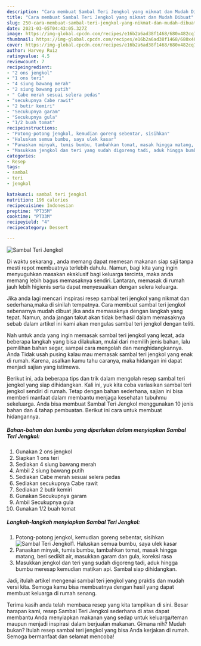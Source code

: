 ```yaml
---
description: "Cara membuat Sambal Teri Jengkol yang nikmat dan Mudah Dibuat"
title: "Cara membuat Sambal Teri Jengkol yang nikmat dan Mudah Dibuat"
slug: 250-cara-membuat-sambal-teri-jengkol-yang-nikmat-dan-mudah-dibuat
date: 2021-03-05T04:43:05.327Z
image: https://img-global.cpcdn.com/recipes/e16b2a6ad38f1468/680x482cq70/sambal-teri-jengkol-foto-resep-utama.jpg
thumbnail: https://img-global.cpcdn.com/recipes/e16b2a6ad38f1468/680x482cq70/sambal-teri-jengkol-foto-resep-utama.jpg
cover: https://img-global.cpcdn.com/recipes/e16b2a6ad38f1468/680x482cq70/sambal-teri-jengkol-foto-resep-utama.jpg
author: Harvey Ruiz
ratingvalue: 4.5
reviewcount: 7
recipeingredient:
- "2 ons jengkol"
- "1 ons teri"
- "4 siung bawang merah"
- "2 siung bawang putih"
- " Cabe merah sesuai selera pedas"
- "secukupnya Cabe rawit"
- "2 butir kemiri"
- "Secukupnya garam"
- "Secukupnya gula"
- "1/2 buah tomat"
recipeinstructions:
- "Potong-potong jengkol, kemudian goreng sebentar, sisihkan"
- "Haluskan semua bumbu, saya ulek kasar"
- "Panaskan minyak, tumis bumbu, tambahkan tomat, masak hingga matang, beri sedikit air, masukkan garam dan gula, koreksi rasa"
- "Masukkan jengkol dan teri yang sudah digoreng tadi, aduk hingga bumbu meresap kemudian matikan api. Sambal siap dihidangkan."
categories:
- Resep
tags:
- sambal
- teri
- jengkol

katakunci: sambal teri jengkol 
nutrition: 196 calories
recipecuisine: Indonesian
preptime: "PT35M"
cooktime: "PT33M"
recipeyield: "4"
recipecategory: Dessert

---
```



![Sambal Teri Jengkol](https://img-global.cpcdn.com/recipes/e16b2a6ad38f1468/680x482cq70/sambal-teri-jengkol-foto-resep-utama.jpg)

Di waktu  sekarang , anda memang dapat memesan makanan siap saji tanpa mesti repot membuatnya terlebih dahulu. Namun, bagi kita yang ingin menyuguhkan masakan eksklusif bagi keluarga tercinta, maka anda memang lebih bagus memasaknya sendiri. Lantaran, memasak di rumah jauh lebih higienis serta dapat menyesuaikan dengan selera keluarga.

Jika anda lagi mencari inspirasi resep sambal teri jengkol yang nikmat dan sederhana,maka di sinilah tempatnya. Cara membuat sambal teri jengkol  sebenarnya mudah dibuat jika anda memasaknya dengan langkah yang tepat. Namun, anda jangan takut akan tidak berhasil dalam memasaknya 
sebab dalam artikel ini kami akan mengulas sambal teri jengkol dengan teliti.  



Nah untuk anda yang ingin memasak sambal teri jengkol yang lezat, ada beberapa langkah yang bisa dilakukan, mulai dari memilih jenis bahan, lalu pemilihan bahan segar, sampai cara mengolah dan menghidangkannya. Anda Tidak usah pusing kalau mau memasak sambal teri jengkol yang enak di rumah. Karena, asalkan kamu  tahu caranya, maka hidangan ini dapat menjadi sajian yang istimewa.

Berikut ini, ada beberapa tips dan trik dalam mengolah resep sambal teri jengkol yang siap dihidangkan. Kali ini, yuk kita coba variasikan sambal teri jengkol sendiri di rumah. Tetap dengan bahan sederhana, sajian ini bisa memberi manfaat dalam membantu menjaga kesehatan tubuhmu sekeluarga. Anda bisa membuat Sambal Teri Jengkol menggunakan 10 jenis bahan dan 4 tahap pembuatan. Berikut ini cara untuk membuat hidangannya.

<!--inarticleads1-->

##### Bahan-bahan dan bumbu yang diperlukan dalam menyiapkan Sambal Teri Jengkol:

1. Gunakan 2 ons jengkol
1. Siapkan 1 ons teri
1. Sediakan 4 siung bawang merah
1. Ambil 2 siung bawang putih
1. Sediakan  Cabe merah sesuai selera pedas
1. Sediakan secukupnya Cabe rawit
1. Sediakan 2 butir kemiri
1. Gunakan Secukupnya garam
1. Ambil Secukupnya gula
1. Gunakan 1/2 buah tomat




<!--inarticleads2-->

##### Langkah-langkah menyiapkan Sambal Teri Jengkol:

1. Potong-potong jengkol, kemudian goreng sebentar, sisihkan
<img src="https://img-global.cpcdn.com/steps/e7146292c51d7f1d/160x128cq70/sambal-teri-jengkol-langkah-memasak-1-foto.jpg" alt="Sambal Teri Jengkol">1. Haluskan semua bumbu, saya ulek kasar
1. Panaskan minyak, tumis bumbu, tambahkan tomat, masak hingga matang, beri sedikit air, masukkan garam dan gula, koreksi rasa
1. Masukkan jengkol dan teri yang sudah digoreng tadi, aduk hingga bumbu meresap kemudian matikan api. Sambal siap dihidangkan.




Jadi, itulah artikel mengenai  sambal teri jengkol  yang praktis dan mudah versi kita. Semoga kamu bisa membuatnya dengan hasil yang dapat membuat keluarga di rumah senang. 

Terima kasih anda telah membaca resep yang kita tampilkan di sini. Besar harapan kami, resep  Sambal Teri Jengkol sederhana di atas dapat membantu Anda menyiapkan makanan yang sedap untuk keluarga/teman maupun menjadi inspirasi dalam berjualan makanan. Gimana nih? Mudah bukan? Itulah resep sambal teri jengkol yang bisa Anda kerjakan di rumah. Semoga bermanfaat dan selamat mencoba!

